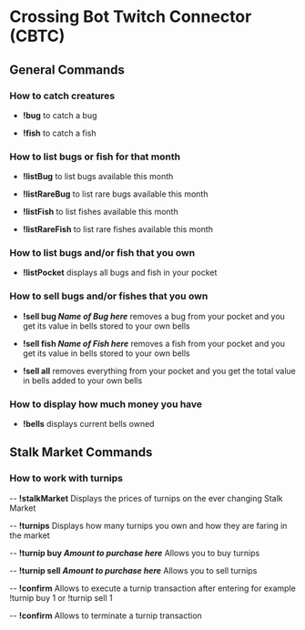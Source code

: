 # Crossing Bot Twitch Connector (CBTC)

## General Commands

### How to catch creatures

- **!bug** to catch a bug

- **!fish** to catch a fish

### How to list bugs or fish for that month

- **!listBug** to list bugs available this month

- **!listRareBug** to list rare bugs available this month

- **!listFish** to list fishes available this month

- **!listRareFish** to list rare fishes available this month

### How to list bugs and/or fish that you own

- **!listPocket** displays all bugs and fish in your pocket

### How to sell bugs and/or fishes that you own

- **!sell bug *Name of Bug here*** removes a bug from your pocket and you get its value in bells stored to your own bells

- **!sell fish *Name of Fish here*** removes a fish from your pocket and you get its value in bells stored to your own bells

- **!sell all** removes everything from your pocket and you get the total value in bells added to your own bells

### How to display how much money you have

- **!bells** displays current bells owned

## Stalk Market Commands

### How to work with turnips

-- **!stalkMarket** Displays the prices of turnips on the ever changing Stalk Market

-- **!turnips** Displays how many turnips you own and how they are faring in the market

-- **!turnip buy *Amount to purchase here*** Allows you to buy turnips

-- **!turnip sell *Amount to purchase here*** Allows you to sell turnips

-- **!confirm** Allows to execute a turnip transaction after entering for example !turnip buy 1 or !turnip sell 1

-- **!confirm** Allows to terminate a turnip transaction
